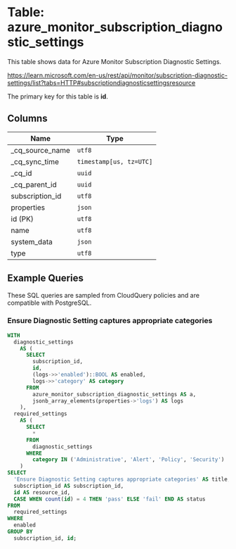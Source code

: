 # Table: azure_monitor_subscription_diagnostic_settings

This table shows data for Azure Monitor Subscription Diagnostic Settings.

https://learn.microsoft.com/en-us/rest/api/monitor/subscription-diagnostic-settings/list?tabs=HTTP#subscriptiondiagnosticsettingsresource

The primary key for this table is **id**.

## Columns

| Name          | Type          |
| ------------- | ------------- |
|_cq_source_name|`utf8`|
|_cq_sync_time|`timestamp[us, tz=UTC]`|
|_cq_id|`uuid`|
|_cq_parent_id|`uuid`|
|subscription_id|`utf8`|
|properties|`json`|
|id (PK)|`utf8`|
|name|`utf8`|
|system_data|`json`|
|type|`utf8`|

## Example Queries

These SQL queries are sampled from CloudQuery policies and are compatible with PostgreSQL.

### Ensure Diagnostic Setting captures appropriate categories

```sql
WITH
  diagnostic_settings
    AS (
      SELECT
        subscription_id,
        id,
        (logs->>'enabled')::BOOL AS enabled,
        logs->>'category' AS category
      FROM
        azure_monitor_subscription_diagnostic_settings AS a,
        jsonb_array_elements(properties->'logs') AS logs
    ),
  required_settings
    AS (
      SELECT
        *
      FROM
        diagnostic_settings
      WHERE
        category IN ('Administrative', 'Alert', 'Policy', 'Security')
    )
SELECT
  'Ensure Diagnostic Setting captures appropriate categories' AS title,
  subscription_id AS subscription_id,
  id AS resource_id,
  CASE WHEN count(id) = 4 THEN 'pass' ELSE 'fail' END AS status
FROM
  required_settings
WHERE
  enabled
GROUP BY
  subscription_id, id;
```


